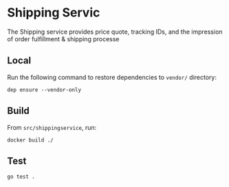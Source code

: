 # Shipping Servic

The Shipping service provides price quote, tracking IDs, and the impression of order fulfillment & shipping processe

## Local

Run the following command to restore dependencies to `vendor/` directory:

    dep ensure --vendor-only

## Build

From `src/shippingservice`, run:

```
docker build ./
```

## Test

```
go test .
```
